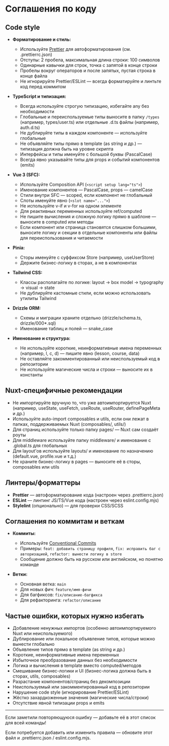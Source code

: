 # Соглашения по коду

## Code style

- **Форматирование и стиль:**

  - Используйте [Prettier](https://prettier.io/) для автоформатирования (см. .prettierrc.json)
  - Отступы: 2 пробела, максимальная длина строки: 100 символов
  - Одинарные кавычки для строк, точка с запятой в конце строки
  - Пробелы вокруг операторов и после запятых, пустая строка в конце файла
  - Не игнорируйте Prettier/ESLint — всегда форматируйте и линтьте код перед коммитом

- **TypeScript и типизация:**

  - Всегда используйте строгую типизацию, избегайте any без необходимости
  - Глобальные и переиспользуемые типы выносите в папку `/types` (например, types/user.ts) или отдельные .d.ts файлы (например, auth.d.ts)
  - Не дублируйте типы в каждом компоненте — используйте глобальные
  - Не объявляйте типы прямо в template (as string и др.) — типизация должна быть на уровне скрипта
  - Интерфейсы и типы именуйте с большой буквы (PascalCase)
  - Всегда явно указывайте типы для props и событий компонентов (emits)

- **Vue 3 (SFC):**

  - Используйте Composition API (`<script setup lang="ts">`)
  - Именование компонентов — PascalCase, props — camelCase
  - Стили внутри SFC — scoped, если компонент не глобальный
  - Слоты именуйте явно (`<slot name="...">`)
  - Не используйте v-if и v-for на одном элементе
  - Для реактивных переменных используйте ref/computed
  - Не пишите вычисления и сложную логику прямо в шаблоне — выносите в computed или методы
  - Если компонент или страница становятся слишком большими, выносите логику и секции в отдельные компоненты или файлы для переиспользования и читаемости

- **Pinia:**

  - Сторы именуйте с суффиксом Store (например, useUserStore)
  - Держите бизнес-логику в сторах, а не в компонентах

- **Tailwind CSS:**

  - Классы располагайте по логике: layout → box model → typography → visual → state
  - Не дублируйте кастомные стили, если можно использовать утилиты Tailwind

- **Drizzle ORM:**

  - Схемы и миграции храните отдельно (drizzle/schema.ts, drizzle/000\*.sql)
  - Именование таблиц и полей — snake_case

- **Именование и структура:**
  - Не используйте короткие, неинформативные имена переменных (например, l, c, d) — пишите явно (lesson, course, data)
  - Не оставляйте закомментированный или неиспользуемый код в репозитории
  - Не используйте магические числа и строки — выносите их в константы

## Nuxt-специфичные рекомендации

- Не импортируйте вручную то, что уже автоимпортируется Nuxt (например, useState, useFetch, useRoute, useRouter, definePageMeta и др.)
- Используйте auto-import composables и utils, если они лежат в папках, поддерживаемых Nuxt (composables/, utils/)
- Для страниц используйте только папку pages/ — Nuxt сам создаёт роуты
- Для middleware используйте папку middleware/ и именование с .global.ts для глобальных
- Для layout'ов используйте layouts/ и именование по назначению (default.vue, profile.vue и т.д.)
- Не храните бизнес-логику в pages — выносите её в сторы, composables или utils

## Линтеры/форматтеры

- **Prettier** — автоформатирование кода (настроен через .prettierrc.json)
- **ESLint** — линтинг JS/TS/Vue кода (настроен через eslint.config.mjs)
- **Stylelint** (опционально) — для проверки CSS/SCSS

## Соглашения по коммитам и веткам

- **Коммиты:**

  - Используйте [Conventional Commits](https://www.conventionalcommits.org/ru/v1.0.0/)
  - Примеры: `feat: добавить страницу профиля`, `fix: исправить баг с авторизацией`, `refactor: вынести логику в store`
  - Сообщение должно быть на русском или английском, но понятно команде

- **Ветки:**
  - Основная ветка: `main`
  - Для новых фич: `feature/имя-фичи`
  - Для багфиксов: `fix/описание-багфикса`
  - Для рефакторинга: `refactor/описание`

## Частые ошибки, которых нужно избегать

- Добавление ненужных импортов (особенно автоимпортируемого Nuxt или неиспользуемого)
- Дублирование или локальное объявление типов, которые можно вынести глобально
- Объявление типов прямо в template (as string и др.)
- Короткие, неинформативные имена переменных
- Избыточное преобразование данных без необходимости
- Логика и вычисления в template вместо computed/методов
- Смешивание бизнес-логики и UI (бизнес-логика должна быть в сторах, utils, composables)
- Разрастание компонентов/страниц без декомпозиции
- Неиспользуемый или закомментированный код в репозитории
- Нарушение code style (игнорирование Prettier/ESLint)
- Жёстко захардкоженные значения (магические числа/строки)
- Отсутствие явной типизации props и emits

---

Если заметили повторяющуюся ошибку — добавьте её в этот список для всей команды!

Если потребуется добавить или изменить правила — обновите этот файл и .prettierrc.json / eslint.config.mjs.
